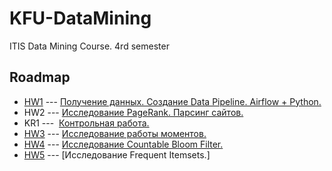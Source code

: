 # KFU-DataMining

ITIS Data Mining Course. 4rd semester

## Roadmap

* [HW1](https://github.com/ShamilNur/KFU-DataMining/tree/main/01.VK%20ITIS%20Parsing) --- [Получение данных. Создание Data Pipeline. Airflow + Python.](https://docs.google.com/document/d/1fdLQF8wYNP7QsWmn_XMUUKtwHVecplRvjyRRro9yyqw/edit)
* HW2 --- [Исследование PageRank. Парсинг сайтов.](https://docs.google.com/document/d/1GSiN4Y8aShI-0R4H5ZmKUm0axDPecKzsiA_JM0vvSEc/edit)
* KR1 --- &nbsp;[Контрольная работа.](https://docs.google.com/document/d/1dSOaC6RyWE-XyyPx5-8bVPSbEKZ6wkcL149NJBTouiI/edit)
* [HW3](https://github.com/ShamilNur/KFU-DataMining/tree/main/03.Investigation%20Moments) --- [Исследование работы моментов.](https://docs.google.com/document/d/1O5U-6k8LHjzqSRWDHJXxOMrfVcxzr2GJ64wuuFMDUS0/edit)
* [HW4](https://github.com/ShamilNur/KFU-DataMining/tree/main/04.Investigation%20CBF) --- [Исследование Countable Bloom Filter.](https://docs.google.com/document/d/1Ia_54ARjB2nq6niGwgiIWfyUZibvVFmMxCdLXL5QV2Q/edit)
* [HW5](https://github.com/ShamilNur/KFU-DataMining/tree/main/05.Frequent%20Itemsets) --- [Исследование Frequent Itemsets.]
